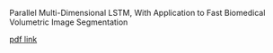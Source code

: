 Parallel Multi-Dimensional LSTM, With Application to Fast Biomedical Volumetric Image Segmentation

[pdf link](https://arxiv.org/abs/1506.07452)
